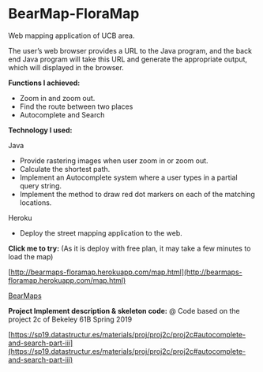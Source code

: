 # BearMap-FloraMap
Web mapping application of UCB area.

The user’s web browser provides a URL to the Java program, and the back end Java program will take this URL and generate the appropriate output, which will displayed in the browser.

**Functions I achieved:**

- Zoom in and zoom out.
- Find the route between two places
- Autocomplete and Search

**Technology I used:**

Java

- Provide rastering images when user zoom in or zoom out.
- Calculate the shortest path.
- Implement an Autocomplete system where a user types in a partial query string.
- Implement the method to draw red dot markers on each of the matching locations.

Heroku

- Deploy the street mapping application to the web.


**Click me to try:** (As it is deploy with free plan, it may take a few minutes to load the map)

[http://bearmaps-floramap.herokuapp.com/map.html](http://bearmaps-floramap.herokuapp.com/map.html)

[BearMaps](http://bearmaps-floramap.herokuapp.com/map.html)

**Project Implement description & skeleton code:**
@ Code based on the project 2c of Bekeley 61B Spring 2019

[https://sp19.datastructur.es/materials/proj/proj2c/proj2c#autocomplete-and-search-part-iii](https://sp19.datastructur.es/materials/proj/proj2c/proj2c#autocomplete-and-search-part-iii)

